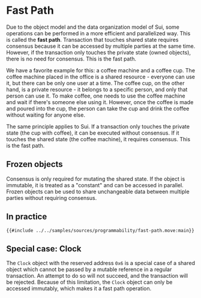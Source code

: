 # Fast Path

Due to the object model and the data organization model of Sui, some operations can be performed in a more efficient and parallelized way. This is called the **fast path**. Transaction that touches shared state requires consensus because it can be accessed by multiple parties at the same time. However, if the transaction only touches the private state (owned objects), there is no need for consensus. This is the fast path.

We have a favorite example for this: a coffee machine and a coffee cup. The coffee machine placed in the office is a shared resource - everyone can use it, but there can be only one user at a time. The coffee cup, on the other hand, is a private resource - it belongs to a specific person, and only that person can use it. To make coffee, one needs to use the coffee machine and wait if there's someone else using it. However, once the coffee is made and poured into the cup, the person can take the cup and drink the coffee without waiting for anyone else.

The same principle applies to Sui. If a transaction only touches the private state (the cup with coffee), it can be executed without consensus. If it touches the shared state (the coffee machine), it requires consensus. This is the fast path.

## Frozen objects

Consensus is only required for mutating the shared state. If the object is immutable, it is treated as a "constant" and can be accessed in parallel. Frozen objects can be used to share unchangeable data between multiple parties without requiring consensus.

## In practice

```move
{{#include ../../samples/sources/programmability/fast-path.move:main}}
```

## Special case: Clock

The `Clock` object with the reserved address `0x6` is a special case of a shared object which cannot be passed by a mutable reference in a regular transaction. An attempt to do so will not succeed, and the transaction will be rejected. Because of this limitation, the `Clock` object can only be accessed immutably, which makes it a fast path operation.


<!-- Add more on why and how -->
